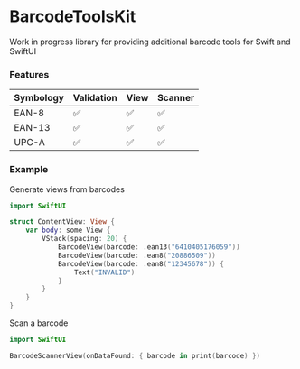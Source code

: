 # BarcodeToolsKit

Work in progress library for providing additional barcode tools for Swift and SwiftUI

### Features

| Symbology | Validation | View | Scanner |
|-----------|------------|------|---------|
| EAN-8     | ✅          | ✅    | ✅       |
| EAN-13    | ✅          | ✅    | ✅       |
| UPC-A    | ✅          | ✅    | ✅       |

### Example

Generate views from barcodes

```swift
import SwiftUI

struct ContentView: View {
    var body: some View {
        VStack(spacing: 20) {
            BarcodeView(barcode: .ean13("6410405176059"))
            BarcodeView(barcode: .ean8("20886509"))
            BarcodeView(barcode: .ean8("12345678")) {
                Text("INVALID")
            }
        }
    }
}
```

Scan a barcode

```swift
import SwiftUI

BarcodeScannerView(onDataFound: { barcode in print(barcode) })
```
